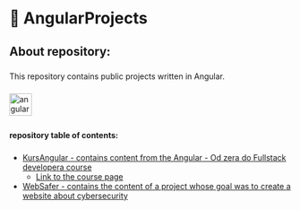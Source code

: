 <h1 align="left">📘 AngularProjects</h1>

###

<h2 align="left">About repository:</h2>

###

<p align="left">This repository contains public projects written in Angular.</p>

###

<div align="left">
  <img src="https://cdn.jsdelivr.net/gh/devicons/devicon/icons/angularjs/angularjs-original.svg" height="40" alt="angularjs logo"  />
  <img width="12" />
</div>

###

<h4 align="left">repository table of contents:</h4>

###

<ul>
	<li><a href="https://github.com/wojciechgunia/AngularProjects/tree/main/KursAngular">KursAngular - contains content from the Angular - Od zera do Fullstack developera course
</a><ul><li><a href="https://www.udemy.com/course/angular-i-java-spring-od-zera-do-fullstack-developera/" target="_blank">Link to the course page</a></li></ul></li>
	<li><a href="https://github.com/WebSafer/WebSafer">WebSafer - contains the content of a project whose goal was to create a website about cybersecurity </a></li>
</ul>
